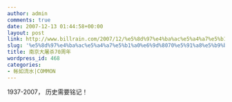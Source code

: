 ```yaml
---
author: admin
comments: true
date: 2007-12-13 01:44:58+00:00
layout: post
link: http://www.billrain.com/2007/12/%e5%8d%97%e4%ba%ac%e5%a4%a7%e5%b1%a0%e6%9d%8070%e5%91%a8%e5%b9%b4/
slug: '%e5%8d%97%e4%ba%ac%e5%a4%a7%e5%b1%a0%e6%9d%8070%e5%91%a8%e5%b9%b4'
title: 南京大屠杀70周年
wordpress_id: 468
categories:
- 帐如流水|COMMON
---
```


1937-2007， 历史需要铭记！
